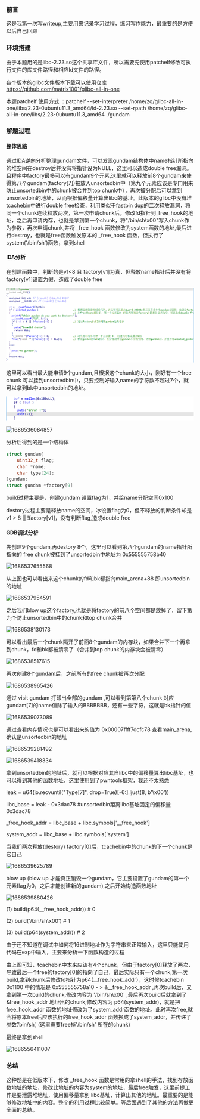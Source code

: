 ### 前言

这是我第一次写writeup,主要用来记录学习过程，练习写作能力，最重要的是方便以后自己回顾

### 环境搭建

由于本题用的是libc-2.23.so这个共享库文件，所以需要先使用patchelf修改可执行文件的库文件路径和相应ld文件的路径。

各个版本的glibc文件版本下载可以使用仓库  https://github.com/matrix1001/glibc-all-in-one 

本题patchelf 使用方式 ：patchelf --set-interpreter /home/zq/glibc-all-in-one/libs/2.23-0ubuntu11.3_amd64/ld-2.23.so --set-rpath /home/zq/glibc-all-in-one/libs/2.23-0ubuntu11.3_amd64 ./gundam 

### 解题过程

#### 整体思路

通过IDA逆向分析整理gundam文件，可以发现gundam结构体中name指针所指向的堆空间在destroy后并没有将指针设为NULL，这里可以造成double free漏洞。且程序中factory最多可以有gundam9个元素,这里就可以释放前8个gundam来使得第八个gundam(factory[7])被放入unsortedbin中（第九个元素应该是专门用来防止unsortedbin中的chunk被合并到top chunk中），再次被分配后可以拿到unsortedbin的地址，从而根据偏移量计算出libc的基址。此版本的glibc中没有堆tcachebin中进行double free检查，利用类似于fastbin dup的二次释放漏洞，将同一个chunk连续释放两次，第一次申请chunk后，修改fd指针到_free_hook的地址，之后再申请内存，也就是拿到第一个chunk，将"/bin/sh\x00"写入chunk作为参数，再次申请chunk,并将 _free_hook 函数修改为system函数的地址,最后进行destroy，也就是free函数触发原本的 _free_hook 函数，但执行了system('/bin/sh')函数，拿到shell

#### IDA分析

在创建函数中，判断的是v1<8 且 factory[v1]为真，但释放name指针后并没有将factory[v1]设置为假，造成了double free

![1686535462987](./1686535462987.png)

这里可以看出最大能申请9个gundam,且根据这个chunk的大小，刚好有一个free chunk 可以挂到unsortedbin中，只要控制好输入name的字符数不超过7个，就可以拿到bk中unsortedbin的地址。

![1686536250382](./1686536250382.png)

![1686536084857](C:\Users\DELL\AppData\Roaming\Typora\typora-user-images\1686536084857.png)

分析后得到的是一个结构体

```c
struct gundam{
	uint32_t flag;
	char *name;
	char type[24];
}gundam;
struct gundam *factory[9]
```

build过程主要是，创建gundam 设置flag为1，并给name分配空间0x100

destory过程主要是释放name的空间，冰设置flag为0，但不释放的判断条件却是 v1 > 8 || !factory[v1]，没有判断flag,造成double free



#### GDB调试分析

先创建9个gundam,再destory 8个，这里可以看到第八个gundam的name指针所指向的 free chunk被挂到了unsortedbin中地址为 0x555555758b40

![ 1686537655568](C:\Users\DELL\AppData\Roaming\Typora\typora-user-images\1686537655568.png)

从上图也可以看出来这个chunk的fd和bk都指向main_arena+88 即unsortedbin的地址

![1686537954591](C:\Users\DELL\AppData\Roaming\Typora\typora-user-images\1686537954591.png)

之后我们blow up这个factory,也就是将factory的前八个空间都是放掉了，留下第九个防止unsortedbin中的chunk和top chunk合并

![1686538130173](C:\Users\DELL\AppData\Roaming\Typora\typora-user-images\1686538130173.png)

可以看出最后一个chunk隔开了前面8个gundam的内存块，如果合并下一个再拿到chunk，fd和bk都被清零了（合并到top chunk的内存块会被清零）

![1686538517615](C:\Users\DELL\AppData\Roaming\Typora\typora-user-images\1686538517615.png)

再次创建8个gundam后，之前所有的free chunk被再次分配

![1686538965426](C:\Users\DELL\AppData\Roaming\Typora\typora-user-images\1686538965426.png)

通过 visit gundam 打印出全部的gundam ,可以看到第第八个chunk 对应gundam[7]的name值除了输入的BBBBBBB，还有一些字符，这就是bk指针的值

![1686539073089](C:\Users\DELL\AppData\Roaming\Typora\typora-user-images\1686539073089.png)

通过查看内存情况也是可以看出来的值为 0x00007ffff7dcfc78 查看main_arena,确认是unsortedbin的地址

![1686539281492](C:\Users\DELL\AppData\Roaming\Typora\typora-user-images\1686539281492.png)

![1686539418334](C:\Users\DELL\AppData\Roaming\Typora\typora-user-images\1686539418334.png)

拿到unsortedbin的地址后，就可以根据对应其自libc中的偏移量算出libc基址，也可以得到其他的函数地址，这里使用到了pwntools框架，我还不太熟悉

leak =  u64(io.recvuntil("Type[7]", drop=True)[-6:].ljust(8, b'\x00'))

libc_base = leak - 0x3dac78     #unsortedbin距离libc基址固定的偏移量0x3dac78     

 _free_hook_addr = libc_base + libc.symbols['__free_hook']  

 system_addr = libc_base + libc.symbols['system']



当我们两次释放(destory) factory[0]后，tcachebin中的chunk的下一个chunk是它自己

![1686539625789](C:\Users\DELL\AppData\Roaming\Typora\typora-user-images\1686539625789.png)

blow up (blow up 才能真正销毁一个gundam，它主要设置了gundam的第一个元素flag为0，之后才能创建新的gundam),之后开始构造函数地址

![1686539880426](C:\Users\DELL\AppData\Roaming\Typora\typora-user-images\1686539880426.png)

(1) build(p64(__free_hook_addr))    # 0

(2) build('/bin/sh\x00')            # 1

(3) build(p64(system_addr))         # 2

由于还不知道在调试中如何将16进制地址作为字符串来正常输入，这里只能使用代码在exp中输入，主要来分析一下函数构造的过程

由上图可知，tcachebin中本来应该有4个chunk，但由于factory[0]释放了两次，导致最后一个free的factory[0]的指向了自己，最后实际只有一个chunk,第一次build,拿到chunk后修改fd指针为p64(__free_hook_addr），这时候tcachebin 0x1100 中的情况是 0x555555758a10 - > &__free_hook_addr ,再次build后，又拿到第一次build的chunk,修改内容为 '/bin/sh\x00' ,最后再次build后就拿到了 &free_hook_addr 地址出的chunk,修改内容为 p64(system_addr)，就是把free_hook_addr 函数的地址修改为了system_addr函数的地址。此时再次free,就会将原本free后应该执行的free_hook_addr 函数换成了system_addr，并传递了参数’/bin/sh‘, (这里需要free掉'/bin/sh' 所在的chunk)

最终是拿到shell

![1686556411007](C:\Users\DELL\AppData\Roaming\Typora\typora-user-images\1686556411007.png)

### 总结

这种题是在低版本下，修改 _free_hook 函数是常用的拿shell的手法，找到存放函数地址的地址，修改此地址的内容为system的地址，最后free触发，这里前提工作是要泄露堆地址，使用偏移量拿到 libc基址，计算出其他的地址。最重要的是能够修改地址中的内容。整个的利用过程比较简单。等后面遇到了其他的方法再做更全面的总结。


